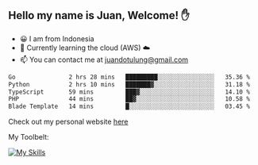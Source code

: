 ## Hello my name is Juan, Welcome! ✋

- 😀 I am from Indonesia
- 📖 Currently learning the cloud (AWS) ☁️
- 📫 You can contact me at juandotulung@gmail.com

<!--START_SECTION:waka-->

```txt
Go               2 hrs 28 mins   █████████░░░░░░░░░░░░░░░░   35.36 %
Python           2 hrs 10 mins   ███████▓░░░░░░░░░░░░░░░░░   31.18 %
TypeScript       59 mins         ███▓░░░░░░░░░░░░░░░░░░░░░   14.10 %
PHP              44 mins         ██▓░░░░░░░░░░░░░░░░░░░░░░   10.58 %
Blade Template   14 mins         █░░░░░░░░░░░░░░░░░░░░░░░░   03.45 %
```

<!--END_SECTION:waka-->

Check out my personal website [here](https://juanchristian.com)

My Toolbelt:

[![My Skills](https://skillicons.dev/icons?i=go,js,ts,nodejs,express,react,nextjs,vue,tailwind,vite,html,css,python,php,aws,bash,linux,postgres,mysql,redis,kafka,docker,vercel,netlify,vscode,figma)](https://skillicons.dev)

